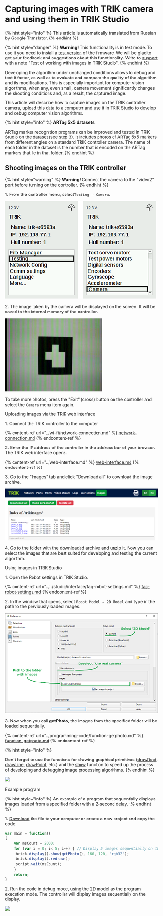 # Capturing images with TRIK camera and using them in TRIK Studio

{% hint style="info" %}
This article is automatically translated from Russian by Google Translator.
{% endhint %}

{% hint style="danger" %}
**Warning!** This functionality is in test mode. To use it you need to install a [test version](https://dl.trikset.com/distro/testing/trik-image-core-trikboard-20200219175703.rootfs.img.xz) of the firmware. We will be glad to get your feedback and suggestions about this functionality. Write to [support](https://trikset.com/en/support#feedback) with a note "Test of working with images in TRIK Studio".
{% endhint %}

Developing the algorithm under unchanged conditions allows to debug and test it faster, as well as to evaluate and compare the quality of the algorithm and its modifications. This is especially important for computer vision algorithms, when any, even small, camera movement significantly changes the shooting conditions and, as a result, the captured image.

This article will describe how to capture images on the TRIK controller camera, upload this data to a computer and use it in TRIK Studio to develop and debug computer vision algorithms.

{% hint style="info" %}
**ARTag 5x5 datasets**

ARTag marker recognition programs can be improved and tested in TRIK Studio on the [dataset](https://dl.trikset.com/trikset-help/ARTags.zip) (see step 3). It includes photos of ARTag 5x5 markers from different angles on a standard TRIK controller camera. The name of each folder in the dataset is the number that is encoded on the ARTag markers that lie in that folder.
{% endhint %}

## **Shooting images on the TRIK controller**

{% hint style="warning" %}
**Warning!** Connect the camera to the "video2" port before turning on the controller.
{% endhint %}


1\. From the controller menu, select`Testing → Camera`.

![](<../../.gitbook/assets/85 1 En trik-menu-test-camera.png>)

2\. The image taken by the camera will be displayed on the screen. It will be saved to the internal memory of the controller.&#x20;

![An example of the resulting image with the ARTag marker](../../.gitbook/assets/trik-screen-photo.jpg)

To take more photos, press the "Exit" (cross) button on the controller and select the `Camera` menu item again.


Uploading images via the TRIK web interface


1\. Connect the TRIK controller to the computer.

{% content-ref url="../wi-fi/network-connection.md" %}
[network-connection.md](../wi-fi/network-connection.md)
{% endcontent-ref %}

2\. Enter the IP address of the controller in the address bar of your browser. The TRIK web interface opens.

{% content-ref url="../web-interface.md" %}
[web-interface.md](../web-interface.md)
{% endcontent-ref %}

3\. Go to the "Images" tab and click "Download all" to download the image archive.

![](<../../.gitbook/assets/85 4 En trik-web-pnl-images.png>)


4\. Go to the folder with the downloaded archive and unzip it. Now you can select the images that are best suited for developing and testing the current algorithm.

Using images in TRIK Studio


1\. Open the Robot settings in TRIK Studio.

{% content-ref url="../../studio/interface/faq-robot-settings.md" %}
[faq-robot-settings.md](../../studio/interface/faq-robot-settings.md)
{% endcontent-ref %}

2\. In the window that opens, select `Robot Model → 2D Model` and type in the path to the previously loaded images.

![](<../../.gitbook/assets/85 5 En ts-settings-robots-camera.png>)


3\. Now when you call **getPhoto**, the images from the specified folder will be loaded sequentially.

{% content-ref url="../programming-code/function-getphoto.md" %}
[function-getphoto.md](../programming-code/function-getphoto.md)
{% endcontent-ref %}

{% hint style="info" %}


Don't forget to use the functions for drawing graphical primitives ([drawRect](../programming-code/object-brick/class-display.md#drawrect), [drawLine](../programming-code/object-brick/class-display.md#drawline), [drawPoint](../programming-code/object-brick/class-display.md#drawpoint), etc.) and the [show](../programming-code/object-brick/class-display.md#show) function to speed up the process of developing and debugging image processing algorithms.
{% endhint %}

![](../../.gitbook/assets/screen\_record\_2.gif)

Example program


{% hint style="info" %}
An example of a program that sequentially displays images loaded from a specified folder with a 2-second delay.
{% endhint %}


1\. [Download](https://drive.google.com/open?id=1B-OcmMpYiCu5iMWoJRawnvL54F-MhHp7) the file to your computer or create a new project and copy the code:

```javascript
var main = function()
{   
    var msCount = 2000;
    for (var i = 0; i< 5; i++) { // Display 5 images sequentially on the controller screen   	 
   	 brick.display().show(getPhoto(), 160, 120, "rgb32");
   	 brick.display().redraw();
   	 script.wait(msCount);   	 
    } 
	return;
}
```

2\. Run the code in debug mode, using the 2D model as the program execution mode. The controller will display images sequentially on the display.

![](../../.gitbook/assets/screen\_record\_1.gif)
